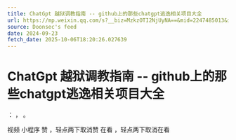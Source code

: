 ```yaml
---
title: ChatGpt 越狱调教指南 -- github上的那些chatgpt逃逸相关项目大全
url: https://mp.weixin.qq.com/s?__biz=MzkzOTI2NjUyNA==&mid=2247485013&idx=1&sn=a83788bfb79d75309e673639905e6cd5
source: Doonsec's feed
date: 2024-09-23
fetch_date: 2025-10-06T18:20:26.027639
---
```


# ChatGpt 越狱调教指南 -- github上的那些chatgpt逃逸相关项目大全

：
，
。

视频
小程序
赞
，轻点两下取消赞
在看
，轻点两下取消在看